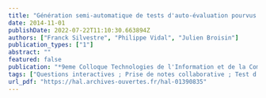 ```yaml
---
title: "Génération semi-automatique de tests d'auto-évaluation pourvus de feedback résultant de la prise de notes collaborative"
date: 2014-11-01
publishDate: 2022-07-22T11:10:30.663894Z
authors: ["Franck Silvestre", "Philippe Vidal", "Julien Broisin"]
publication_types: ["1"]
abstract: ""
featured: false
publication: "*9eme Colloque Technologies de l'Information et de la Communication pour l'Enseignement (TICE 2014)*"
tags: ["Questions interactives ; Prise de notes collaborative ; Test d'auto-évaluation informatisé ; Feedback"]
url_pdf: "https://hal.archives-ouvertes.fr/hal-01390835"
---
```


